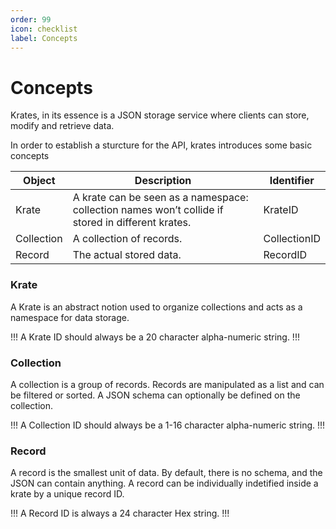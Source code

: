 ```yaml
---
order: 99
icon: checklist
label: Concepts
---
```


# Concepts

Krates, in its essence is a JSON storage service where clients can store, modify and retrieve data.

In order to establish a sturcture for the API, krates introduces some basic concepts

| Object     | Description                                                                                       | Identifier   |
| ---------- | ------------------------------------------------------------------------------------------------- | ------------ |
| Krate      | A krate can be seen as a namespace: collection names won’t collide if stored in different krates. | KrateID      |
| Collection | A collection of records.                                                                          | CollectionID |
| Record     | The actual stored data.                                                                           | RecordID     |

### Krate

A Krate is an abstract notion used to organize collections and acts as a namespace for data storage.

!!!
A Krate ID should always be a 20 character alpha-numeric string.
!!!

### Collection

A collection is a group of records. Records are manipulated as a list and can be filtered or sorted. A JSON schema can optionally be defined on the collection.

!!!
A Collection ID should always be a 1-16 character alpha-numeric string.
!!!

### Record

A record is the smallest unit of data. By default, there is no schema, and the JSON can contain anything. A record can be individually indetified inside a krate by a unique record ID.

!!!
A Record ID is always a 24 character Hex string.
!!!
